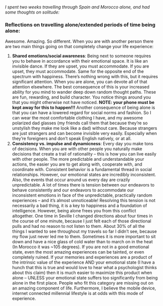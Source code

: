 *I spent two weeks travelling through Spain and Morocco alone, and had some thoughts on solitude:*
### Reflections on travelling alone/extended periods of time being alone:

Awesome. Amazing. So different. When you are with another person there are two main things going on that completely change your
life experience:
1. **Shared emotions/social awareness**: Being next to someone requires you to behave in accordance with their emotional space.
It is like an invisible dance. If they are upset, you must accommodate. If you are upset, they must accommodate. Same for the 
opposite end of the spectrum with happiness. There’s nothing wrong with this, but it requires significant attention. When you
are alone, you can devote all of that attention elsewhere. The best consequence of this is your increased ability for you mind
to wander deep down random thought paths. These are fun, rewarding, and build character. You notice things around you that you
might otherwise not have noticed. **NOTE: your phone must be kept away for this to happen!!!** Another consequence of being alone 
is that you can have a lowered regard for social norms and fashion. So I can wear the most comfortable clothing I have, and my 
awesome polarized dad glasses (my friends call them that because they’re so unstylish they make me look like a dad) without
care. Because strangers are just strangers and can become invisible very easily. Especially when they’re foreigners and don’t
speak English natively, or at all.
2. **Consistency vs. impulse and dynamicness**: Every day you make tons of decisions. When you are with other people you 
naturally make decisions that create a trail of rationality – this is how you can live easily with other people. The more 
predictable and understandable your actions, the easier you are to get along with, cooperate with, and coordinate with.
Consistent behavior is a fundamental thread in social relationships. However, our emotional states are incredibly inconsistent.
Also, the events that occur around us every day are crazily unpredictable. A lot of times there is tension between our 
endeavors to behave consistently and our endeavors to accommodate our inconsistent emotions in face of the unpredictable, 
practically random experiences – and it’s almost unnoticeable! Resolving this tension is not necessarily a bad thing, 
it is a key to happiness and a foundation of intelligence. However, being alone frees you from this conflict altogether. 
One time in Seville I changed directions about four times in the course of one minute, because I just felt each of those 
directional pulls and had no reason to not listen to them. About 30% of all the things I wanted to see throughout my
travels so far I didn’t see, because my flow just never led me to them. Sometimes it is more important to sit down and 
have a nice glass of cold water than to march on in the heat (In Morocco it was ~105 degrees). If you are not in a good
emotional state, even the most amazing experiences can be tainted, or even completely ruined. If your memories and 
experiences are a product of the intrinsic value of the experience AND your emotional state (I have a hunch that this is 
true and would love to hear what a psychologist thinks about this claim) then it is much easier to maximize this product 
when alone – UNLESS your emotional state suffers too significantly from being alone in the first place. People who fit 
this category are missing out on an amazing component of life. Furthermore, I believe the mobile device, internet connected 
millennial lifestyle is at odds with this mode of experience.
